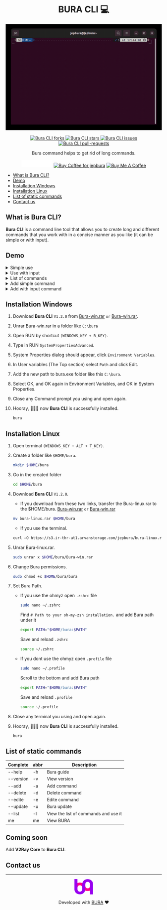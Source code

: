 <br>

<h1 align="center">
  BURA CLI 💻
</h1>

<p align="center"><img src="/assets/gif/bura.gif" alt="Bura CLI gif" /></p>

<p align="center">
<a href="https://github.com/jepbura/bura-cli/fork" target="blank">
<img src="https://img.shields.io/github/forks/jepbura/bura-cli?style=flat-square" alt="Bura CLI forks"/>
</a>
<a href="https://github.com/jepbura/bura-cli/stargazers" target="blank">
<img src="https://img.shields.io/github/stars/jepbura/bura-cli?style=flat-square" alt="Bura CLI stars"/>
</a>
<a href="https://github.com/jepbura/bura-cli/issues" target="blank">
<img src="https://img.shields.io/github/issues/jepbura/bura-cli?style=flat-square" alt="Bura CLI issues"/>
</a>
<a href="https://github.com/jepbura/bura-cli/pulls" target="blank">
<img src="https://img.shields.io/github/issues-pr/jepbura/bura-cli?style=flat-square" alt="Bura CLI pull-requests"/>
</a>
</p>

<p align="center">
Bura command helps to get rid of long commands.
</p>


<p align="center">
<a href="https://idpay.ir/jepbura"><img height='23' width="100"  src="/assets/images/idPay.svg" alt="Jepbura id pay"/></a>
<a href='https://ko-fi.com/jepbura' target='_blank'><img height='23' width="100" src='https://cdn.ko-fi.com/cdn/kofi3.png?v=2' alt='Buy Coffee for jepbura' /></a>
<a href="https://www.buymeacoffee.com/jepbura" target="_blank"><img src="https://cdn.buymeacoffee.com/buttons/default-orange.png" alt="Buy Me A Coffee" height="23" width="100" style="border-radius:1px" />
</p>

- [What is Bura CLI?](#what-is-bura-cli)
- [Demo](#demo)
- [Installation Windows](#installation-windows)
- [Installation Linux](#installation-linux)
- [List of static commands](#list-of-static-commands)
- [Contact us](#contact)

## What is Bura CLI?

**Bura CLI** is a command line tool that allows you to create long and different commands that you work with in a concise manner as you like (it can be simple or with input).

## Demo

<details>
	<summary>Simple use</summary>
	<img src="/assets/gif/ubuntu.gif" alt="ubuntu gif" />
</details>

<details>
	<summary>Use with input</summary>
	<img src="/assets/gif/ping+.gif" alt="ping+ gif" />
</details>

<details>
	<summary>List of commands</summary>
	<img src="/assets/gif/list.gif" alt="list gif" />
</details>

<details>
	<summary>Add simple command</summary>
	<img src="/assets/gif/serverConnectSimple.gif" alt="serverConnectSimple gif" />
</details>

<details>
	<summary>Add with input command</summary>
	<img src="/assets/gif/serverConnectWithInput.gif" alt="serverConnectWithInput gif" />
</details>



## Installation Windows

1. Download **Bura CLI** `V1.2.0` from [Bura-win.rar](https://s3.ir-thr-at1.arvanstorage.com/jepbura/bura-win.rar) `or` [Bura-win.rar](https://github.com/jepbura/bura-cli/releases/download/v1.2.0/bura-win.rar).

2. Unrar Bura-win.rar in a folder like `C:\bura`

3. Open RUN by shortcut `(WINDOWS_KEY + R_KEY)`.

4. Type in RUN `SystemPropertiesAdvanced`.

5. System Properties dialog should appear, click `Environment Variables`.

6. In User variables (The Top section) select `Path` and click Edit.

7. Add the new path to bura.exe folder like this `C:\bura`.

8. Select OK, and OK again in Environment Variables, and OK in System Properties.

9. Close any Command prompt you using and open again.

10. Hooray, 🙌🤩🥳 now **Bura CLI** is successfully installed.

	```bash
	bura
	```

## Installation Linux

1. Open terminal `(WINDOWS_KEY + ALT + T_KEY)`.

2. Create a folder like `$HOME/bura`.

	```bash
	mkdir $HOME/bura
	```

3. Go in the created folder 

	```bash
	cd $HOME/bura
	```

4. Download **Bura CLI** `V1.2.0`.

	- If you download from these two links, transfer the Bura-linux.rar to the $HOME/bura.
	[Bura-win.rar](https://s3.ir-thr-at1.arvanstorage.com/jepbura/bura-linux.rar)
	`or`
	[Bura-win.rar](https://github.com/jepbura/bura-cli/releases/download/v1.2.0/bura-linux.rar)
	
	```bash
	mv bura-linux.rar $HOME/bura
	```

	- If you use the terminal.

	```bash
	curl –O https://s3.ir-thr-at1.arvanstorage.com/jepbura/bura-linux.rar
	```

5. Unrar Bura-linux.rar.

	```bash
	sudo unrar x $HOME/bura/Bura-win.rar
	```

6. Change Bura permissions.

	```bash
	sudo chmod +x $HOME/bura/bura
	```

7. Set Bura Path.

	- If you use the ohmyz open `.zshrc` file
	
		```bash
		sudo nano ~/.zshrc
		```	
		
		Find `# Path to your oh-my-zsh installation.` and add Bura path under it
	
		```bash
		export PATH="$HOME/bura:$PATH"
		```	
		
		Save and reload `.zshrc`
			
		```bash
		source ~/.zshrc
		```	
	
	- If you dont use the ohmyz open `.profile` file
	
		```bash
		sudo nano ~/.profile
		```	
		
		Scroll to the bottom and add Bura path
		
		```bash
		export PATH="$HOME/bura:$PATH"
		```	
				
		Save and reload `.profile`
			
		```bash
		source ~/.profile
		```	
		
8. Close any terminal you using and open again.

9. Hooray, 🙌🤩🥳 now **Bura CLI** is successfully installed.

	```bash
	bura
	```

## List of static commands

|   Complete   | abbr | Description                          |
|--------------|------|--------------------------------------|
|   --help     |  -h  | Bura guide                           |
|   --version  |  -v  | View version                         |
|   --add      |  -a  | Add command                          |
|   --delete   |  -d  | Delete command                       |
|   --edite    |  -e  | Edite command                        |
|   --update   |  -u  | Bura update                          |
|   --list     |  -l  | View the list of commands and use it |
|     me       |  me  | View BURA                            |


## Coming soon

Add **V2Ray Core** to **Bura CLI**.
	
## Contact us

<hr>

<p align="center">
  <a href="https://www.bura.dev">
    <img alt="GitHub Profile Readme Generator" src="/assets/images/logo.png" width="60" />
  </a>
</p>

<p align="center">
Developed with <a href='https://www.bura.dev' target='_blank'>BURA</a> ❤️
</p>
